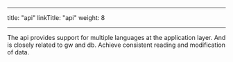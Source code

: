 
---
title: "api"
linkTitle: "api"
weight: 8

---

The api provides support for multiple languages at the application layer. And is closely related to gw and db. Achieve consistent reading and modification of data.